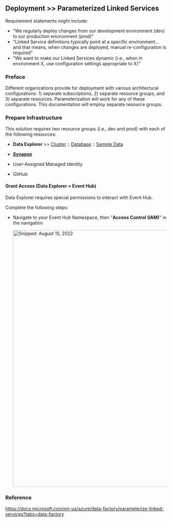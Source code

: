 ## Deployment >> Parameterized Linked Services

Requirement statements might include:

* "We regularly deploy changes from our development environment (dev) to our production environment (prod)"
* "Linked Service definitions typically point at a specific environment... and that means, when changes are deployed, manual re-configuration is required"
* "We want to make our Linked Services dynamic {i.e., when in environment X, use configuration settings appropriate to X}"

### Preface

Different organizations provide for deployment with various architectural configurations: 1) separate subscriptions, 2) separate resource groups, and 3) separate resources. Parameterization will work for any of these configurations. This documentation will employ separate resource groups.

### Prepare Infrastructure
This solution requires two resource groups {i.e., dev and prod} with each of the following resources:

* **Data Explorer** >> [Cluster](Infrastructure_DataExplorer_Cluster.md) :: [Database](Infrastructure_DataExplorer_Database.md) :: [Sample Data](https://docs.microsoft.com/en-us/azure/data-explorer/ingest-sample-data?tabs=one-click-ingest)
* [**Synapse**](Infrastructure_Synapse.md)
* User-Assigned Managed Identity

* GitHub

#### Grant Access (Data Explorer > Event Hub)
Data Explorer requires special permissions to interact with Event Hub.

Complete the following steps:

* Navigate to your Event Hub Namespace, then "**Access Control (IAM)**" in the navigation

  <img src="https://user-images.githubusercontent.com/44923999/184709205-5f6e8ad5-92fe-4577-b759-8e3b2b14dca4.png" width="800" title="Snipped: August 15, 2022" />

### Reference
https://docs.microsoft.com/en-us/azure/data-factory/parameterize-linked-services?tabs=data-factory
